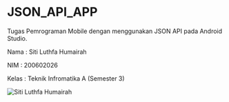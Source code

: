 # JSON_API_APP

Tugas Pemrograman Mobile dengan menggunakan JSON API pada Android Studio.

Nama  : Siti Luthfa Humairah

NIM   : 200602026

Kelas : Teknik Infromatika A (Semester 3)


![Siti Luthfa Humairah](https://user-images.githubusercontent.com/95517020/147381075-72a7b85d-c8ed-4828-979d-95b6d39e35da.gif)
